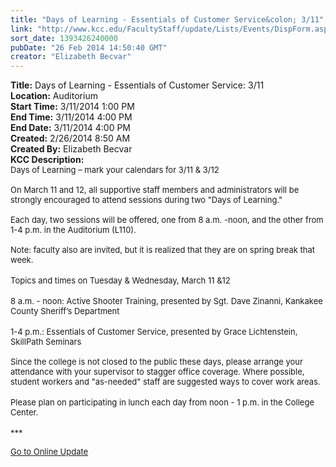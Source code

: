 ```yaml
---
title: "Days of Learning - Essentials of Customer Service&colon; 3/11"
link: "http://www.kcc.edu/FacultyStaff/update/Lists/Events/DispForm.aspx?ID=493"
sort_date: 1393426240000
pubDate: "26 Feb 2014 14:50:40 GMT"
creator: "Elizabeth Becvar"
---
```


<div><b>Title:</b> Days of Learning - Essentials of Customer Service: 3/11</div>
<div><b>Location:</b> Auditorium</div>
<div><b>Start Time:</b> 3/11/2014 1:00 PM</div>
<div><b>End Time:</b> 3/11/2014 4:00 PM</div>
<div><b>End Date:</b> 3/11/2014 4:00 PM</div>
<div><b>Created:</b> 2/26/2014 8:50 AM</div>
<div><b>Created By:</b> Elizabeth Becvar</div>
<div><b>KCC Description:</b> <div class="ExternalClassCC3C5CD2DE8441EB948131B6787B4CE7">
<div><font size="2">Days of Learning – mark your calendars for 3/11 &amp; 3/12</font></div>
<div><font size="2">  </font></div>
<div><font size="2">On March 11 and 12, all supportive staff members and administrators will be strongly encouraged to attend sessions during two &quot;Days of Learning.&quot; <br /> <br />Each day, two sessions will be offered, one from 8 a.m. -noon, and the other from 1-4 p.m. in the Auditorium (L110).</font></div>
<div><font size="2"> </div></font>
<div><font size="2">Note: faculty also are invited, but it is realized that they are on spring break that week.</font></div>
<div><font size="2"></font> </div>
<div><font size="2">Topics and times on Tuesday &amp; Wednesday, March 11 &amp;12</font></div>
<div><font size="2"></font> </div>
<div><font size="2">8 a.m. - noon: Active Shooter Training, presented by Sgt. Dave Zinanni, Kankakee County Sheriff’s Department</font></div>
<div> </div>
<div><font size="2">1-4 p.m.: Essentials of Customer Service, presented by Grace Lichtenstein, SkillPath Seminars<br /> <br />Since the college is not closed to the public these days, please arrange your attendance with your supervisor to stagger office coverage. Where possible, student workers and &quot;as-needed&quot; staff are suggested ways to cover work areas.</font></div>
<div><font size="2"></font> </div>
<div><font size="2">Please plan on participating in lunch each day from noon - 1 p.m. in the College Center.</font></div>
<div><font size="2"></font> </div>
<div><font size="2">***</font></div>
<p><font size="2"><a href="/FacultyStaff/update/Pages/dailyupdate.aspx">Go to Online Update</a></font></p>
<p><font size="2"></font> </p>
<p><font size="2"> </p>
<div><br /> </font></div></div></div>
